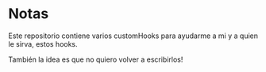 # Notas

Este repositorio contiene varios customHooks para ayudarme a mi y a quien le sirva, estos hooks.

También la idea es que no quiero volver a escribirlos!